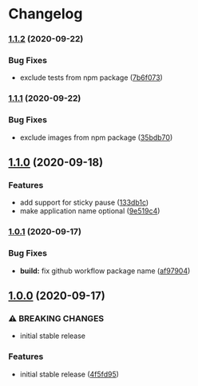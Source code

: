 # Changelog

### [1.1.2](https://www.github.com/socsieng/sendkeys-macos/compare/v1.1.1...v1.1.2) (2020-09-22)


### Bug Fixes

* exclude tests from npm package ([7b6f073](https://www.github.com/socsieng/sendkeys-macos/commit/7b6f073d7159d36016df75a1879c6e22f06c810c))

### [1.1.1](https://www.github.com/socsieng/sendkeys-macos/compare/v1.1.0...v1.1.1) (2020-09-22)


### Bug Fixes

* exclude images from npm package ([35bdb70](https://www.github.com/socsieng/sendkeys-macos/commit/35bdb70961af4ab0adeea82fd8d6c130f94a171b))

## [1.1.0](https://www.github.com/socsieng/sendkeys-macos/compare/v1.0.1...v1.1.0) (2020-09-18)


### Features

* add support for sticky pause ([133db1c](https://www.github.com/socsieng/sendkeys-macos/commit/133db1c53a22b7e34160acad73c2ab58ad1947f4))
* make application name optional ([9e519c4](https://www.github.com/socsieng/sendkeys-macos/commit/9e519c4300b1da03a6331ba93a21e6ed5e286cb2))

### [1.0.1](https://www.github.com/socsieng/sendkeys-macos/compare/v1.0.0...v1.0.1) (2020-09-17)


### Bug Fixes

* **build:** fix github workflow package name ([af97904](https://www.github.com/socsieng/sendkeys-macos/commit/af97904accfed7979b64532653b39c7466b8f7c7))

## [1.0.0](https://www.github.com/socsieng/sendkeys-macos/compare/v0.3.0...v1.0.0) (2020-09-17)


### ⚠ BREAKING CHANGES

* initial stable release

### Features

* initial stable release ([4f5fd95](https://www.github.com/socsieng/sendkeys-macos/commit/4f5fd9554fec8518a6a8802f73c37eb56782dcfa))
